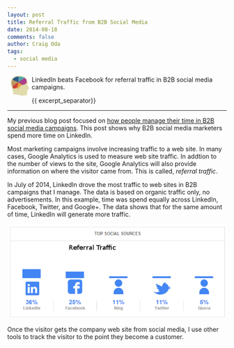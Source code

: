 ```yaml
---
layout: post
title: Referral Traffic from B2B Social Media
date: 2014-08-18
comments: false
author: Craig Oda
tags:
  - social media
---
```

<img src = "/img/blog/header/marketer.jpg" height = "50" hspace="3" align="left">
LinkedIn beats Facebook for referral traffic in B2B social media campaigns.

{{ excerpt_separator}}

---
My previous blog post focused on [how people manage their time in B2B social
media campaigns][1].  This post shows why B2B social media marketers spend more time 
on LinkedIn.

Most marketing campaigns involve increasing traffic to a web site.  In many cases,
 Google Analytics is used to measure web site traffic.  In addtion to the number of
views to the site, Google Analytics will also provide information on where the 
visitor came from.  This is called, *referral traffic*.

In July of 2014, LinkedIn drove the most traffic to web sites in B2B campaigns
that I manage.  The data is based on organic traffic only, no advertisements.
In this example, time was spend equally across LinkedIn, Facebook, Twitter, and 
Google+.  The data shows that for the same amount of time, LinkedIn will 
generate more traffic.

![B2B Social Media Referral Traffic](/img/blog/2014/08/social_referral_traffic.png)

Once the visitor gets the company web site from social media, I use other
tools to track the visitor to the point they become a customer.

[1]: http://www.o3rocket.com/2014/08/15/b2b-versus-b2c-social-media.html